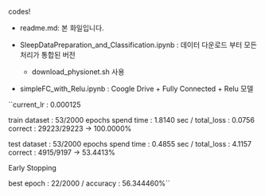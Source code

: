 codes!

- readme.md: 본 화일입니다.

- SleepDataPreparation_and_Classification.ipynb : 데이터 다운로드 부터 모든 처리가 통합된 버전
   - download_physionet.sh 사용

- simpleFC_with_Relu.ipynb : Coogle Drive + Fully Connected + Relu 모델

``current_lr : 0.000125

train dataset : 53/2000 epochs spend time : 1.8140 sec / total_loss : 0.0756 correct : 29223/29223 -> 100.0000%

test dataset : 53/2000 epochs spend time : 0.4855 sec  / total_loss : 4.1157 correct : 4915/9197 -> 53.4413%

Early Stopping

best epoch : 22/2000 / accuracy : 56.344460%``
